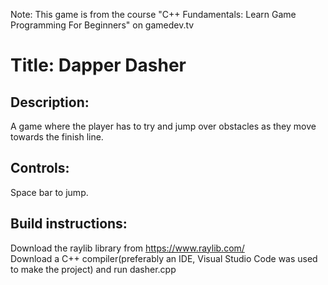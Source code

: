 Note: This game is from the course "C++ Fundamentals: Learn Game Programming For Beginners" on gamedev.tv

Title: Dapper Dasher
============

Description:
------------
A game where the player has to try and jump over obstacles as they move towards the finish line.

Controls:
------------
Space bar to jump.

Build instructions:
------------
Download the raylib library from https://www.raylib.com/  
Download a C++ compiler(preferably an IDE, Visual Studio Code was used to make the project) and run dasher.cpp